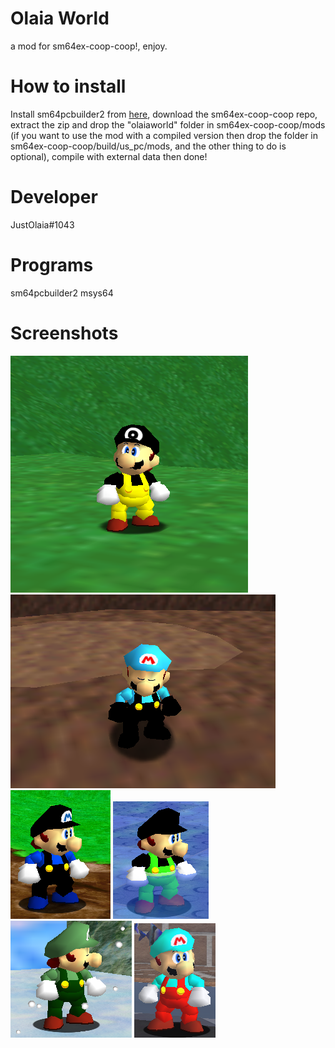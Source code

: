 # Olaia World
a mod for sm64ex-coop-coop!, enjoy.
# How to install
Install sm64pcbuilder2 from [here](https://sm64pc.info/sm64pcbuilder2/), download the sm64ex-coop-coop repo, extract the zip and drop the "olaiaworld" folder in sm64ex-coop-coop/mods (if you want to use the mod with a compiled version then drop the folder in sm64ex-coop-coop/build/us_pc/mods, and the other thing to do is optional), compile with external data then done!
# Developer
JustOlaia#1043
# Programs
sm64pcbuilder2 
msys64
# Screenshots
![](images/olaia.png) ![](images/diego.png)
![](images/alex.png) ![](images/wisam.png) ![](images/emerald.png) ![](images/washiton.png)

